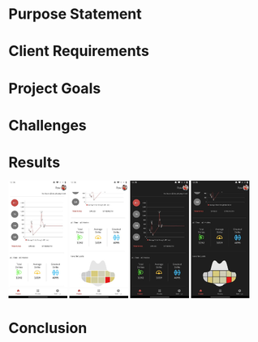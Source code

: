 # Purpose Statement

# Client Requirements

# Project Goals

# Challenges

# Results

<div>
    <img src="./img/homepage_light_1.jpg" width="23%" alt="Home Page (Light Theme)">
    <img src="./img/homepage_light_2.jpg" width="23%" alt="Home Page (Light Theme)">
    <img src="./img/homepage_dark_1.jpg" width="23%" alt="Home Page (Dark Theme)">
    <img src="./img/homepage_dark_2.jpg" width="23%" alt="Home Page (Dark Theme)">
</div>

# Conclusion
